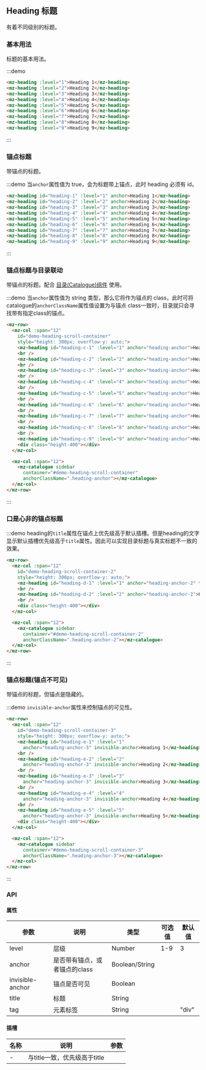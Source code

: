 ## Heading 标题

有着不同级别的标题。

### 基本用法

标题的基本用法。

:::demo
```html
<mz-heading :level="1">Heading 1</mz-heading>
<mz-heading :level="2">Heading 2</mz-heading>
<mz-heading :level="3">Heading 3</mz-heading>
<mz-heading :level="4">Heading 4</mz-heading>
<mz-heading :level="5">Heading 5</mz-heading>
<mz-heading :level="6">Heading 6</mz-heading>
<mz-heading :level="7">Heading 7</mz-heading>
<mz-heading :level="8">Heading 8</mz-heading>
<mz-heading :level="9">Heading 9</mz-heading>
```
:::

### 锚点标题

带锚点的标题。

:::demo 当`anchor`属性值为 true，会为标题带上锚点，此时 heading 必须有 id。
```html
<mz-heading id="heading-1" :level="1" anchor>Heading 1</mz-heading>
<mz-heading id="heading-2" :level="2" anchor>Heading 2</mz-heading>
<mz-heading id="heading-3" :level="3" anchor>Heading 3</mz-heading>
<mz-heading id="heading-4" :level="4" anchor>Heading 4</mz-heading>
<mz-heading id="heading-5" :level="5" anchor>Heading 5</mz-heading>
<mz-heading id="heading-6" :level="6" anchor>Heading 6</mz-heading>
<mz-heading id="heading-7" :level="7" anchor>Heading 7</mz-heading>
<mz-heading id="heading-8" :level="8" anchor>Heading 8</mz-heading>
<mz-heading id="heading-9" :level="9" anchor>Heading 9</mz-heading>
```
:::

### 锚点标题与目录联动

带锚点的标题。配合 [目录(Catalogue)组件](catalogue) 使用。

:::demo 当`anchor`属性值为 string 类型，那么它将作为锚点的 class，此时可将catalogue的`anchorClassName`属性值设置为与锚点 class一致时，目录就只会寻找带有指定class的锚点。
```html
<mz-row>
  <mz-col :span="12" 
    id="demo-heading-scroll-container" 
    style="height: 300px; overflow-y: auto;">
    <mz-heading id="heading-c-1" :level="1" anchor="heading-anchor">Heading 1</mz-heading>
    <br />
    <mz-heading id="heading-c-2" :level="2" anchor="heading-anchor">Heading 2</mz-heading>
    <br />
    <mz-heading id="heading-c-3" :level="3" anchor="heading-anchor">Heading 3</mz-heading>
    <br />
    <mz-heading id="heading-c-4" :level="4" anchor="heading-anchor">Heading 4</mz-heading>
    <br />
    <mz-heading id="heading-c-5" :level="5" anchor="heading-anchor">Heading 5</mz-heading>
    <br />
    <mz-heading id="heading-c-6" :level="6" anchor="heading-anchor">Heading 6</mz-heading>
    <br />
    <mz-heading id="heading-c-7" :level="7" anchor="heading-anchor">Heading 7</mz-heading>
    <br />
    <mz-heading id="heading-c-8" :level="8" anchor="heading-anchor">Heading 8</mz-heading>
    <br />
    <mz-heading id="heading-c-9" :level="9" anchor="heading-anchor">Heading 9</mz-heading>
    <div class="height-400"></div>
  </mz-col>

  <mz-col :span="12">
    <mz-catalogue sidebar
      container="#demo-heading-scroll-container"  
      anchorClassName=".heading-anchor"></mz-catalogue>
  </mz-col>
</mz-row>
```
:::

### 口是心非的锚点标题

:::demo heading的`title`属性在锚点上优先级高于默认插槽。但是heading的文字显示默认插槽优先级高于`title`属性。因此可以实现目录标题与真实标题不一致的效果。
```html
<mz-row>
  <mz-col :span="12" 
    id="demo-heading-scroll-container-2" 
    style="height: 300px; overflow-y: auto;">
    <mz-heading id="heading-d-1" :level="1" anchor="heading-anchor-2" title="标题1">Heading 1</mz-heading>
    <br />
    <mz-heading id="heading-d-2" :level="2" anchor="heading-anchor-2">Heading 2</mz-heading>
    <br />
    <div class="height-400"></div>
  </mz-col>

  <mz-col :span="12">
    <mz-catalogue sidebar
      container="#demo-heading-scroll-container-2"  
      anchorClassName=".heading-anchor-2"></mz-catalogue>
  </mz-col>
</mz-row>
```
:::

### 锚点标题(锚点不可见)

带锚点的标题，但锚点是隐藏的。

:::demo `invisible-anchor`属性来控制锚点的可见性。
```html
<mz-row>
  <mz-col :span="12" 
    id="demo-heading-scroll-container-3" 
    style="height: 300px; overflow-y: auto;">
    <mz-heading id="heading-e-1" :level="1"
      anchor="heading-anchor-3" invisible-anchor>Heading 1</mz-heading>
    <br />
    <mz-heading id="heading-e-2" :level="2"
      anchor="heading-anchor-3" invisible-anchor>Heading 2</mz-heading>
    <br />
    <mz-heading id="heading-e-3" :level="3"
      anchor="heading-anchor-3" invisible-anchor>Heading 3</mz-heading>
    <br />
    <mz-heading id="heading-e-4" :level="4"
      anchor="heading-anchor-3" invisible-anchor>Heading 4</mz-heading>
    <br />
    <mz-heading id="heading-e-5" :level="5"
      anchor="heading-anchor-3" invisible-anchor>Heading 5</mz-heading>
    <div class="height-400"></div>
  </mz-col>

  <mz-col :span="12">
    <mz-catalogue sidebar
      container="#demo-heading-scroll-container-3"  
      anchorClassName=".heading-anchor-3"></mz-catalogue>
  </mz-col>
</mz-row>
```
:::

### API

#### 属性

| 参数 | 说明 | 类型 | 可选值 |默认值|
| --- | --- | --- | --- | --- |
|level|层级|Number|1-9|3|
|anchor|是否带有锚点，或者锚点的class|Boolean/String|||
|invisible-anchor|锚点是否可见|Boolean|||
|title|标题|String|||
|tag|元素标签|String||"div"|


#### 插槽

| 名称 | 说明 | 参数 |
| --- | --- | --- |
|-|与title一致，优先级高于title||
